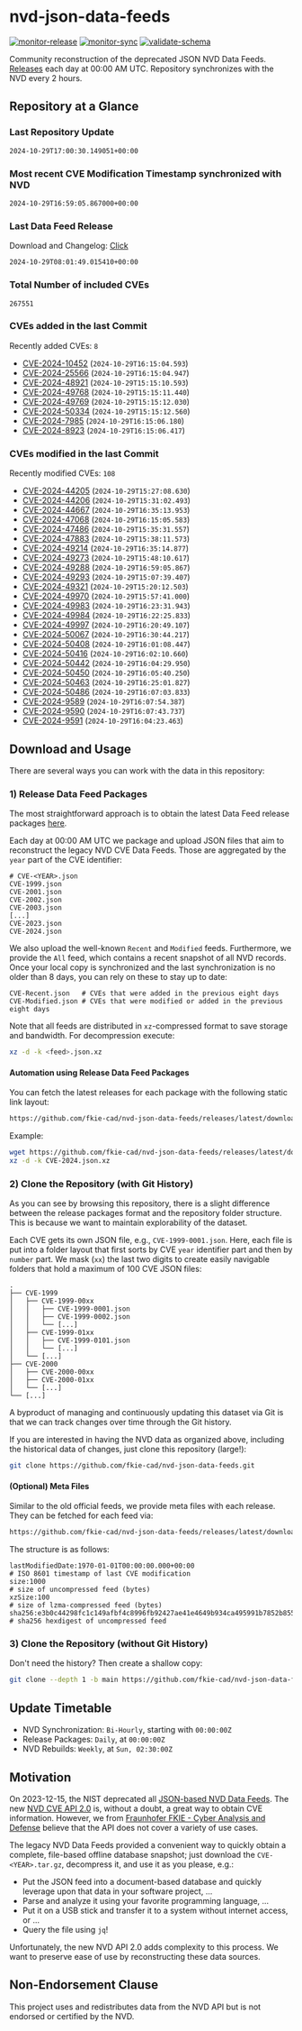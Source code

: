 # nvd-json-data-feeds

[![monitor-release](https://github.com/fkie-cad/nvd-json-data-feeds/actions/workflows/monitor_release.yml/badge.svg)](https://github.com/fkie-cad/nvd-json-data-feeds/actions/workflows/monitor_release.yml)
[![monitor-sync](https://github.com/fkie-cad/nvd-json-data-feeds/actions/workflows/monitor_sync.yml/badge.svg)](https://github.com/fkie-cad/nvd-json-data-feeds/actions/workflows/monitor_sync.yml)
[![validate-schema](https://github.com/fkie-cad/nvd-json-data-feeds/actions/workflows/validate_schema.yml/badge.svg)](https://github.com/fkie-cad/nvd-json-data-feeds/actions/workflows/validate_schema.yml)

Community reconstruction of the deprecated JSON NVD Data Feeds.
[Releases](https://github.com/fkie-cad/nvd-json-data-feeds/releases/latest) each day at 00:00 AM UTC.
Repository synchronizes with the NVD every 2 hours.

## Repository at a Glance

### Last Repository Update

```plain
2024-10-29T17:00:30.149051+00:00
```

### Most recent CVE Modification Timestamp synchronized with NVD

```plain
2024-10-29T16:59:05.867000+00:00
```

### Last Data Feed Release

Download and Changelog: [Click](https://github.com/fkie-cad/nvd-json-data-feeds/releases/latest)

```plain
2024-10-29T08:01:49.015410+00:00
```

### Total Number of included CVEs

```plain
267551
```

### CVEs added in the last Commit

Recently added CVEs: `8`

- [CVE-2024-10452](CVE-2024/CVE-2024-104xx/CVE-2024-10452.json) (`2024-10-29T16:15:04.593`)
- [CVE-2024-25566](CVE-2024/CVE-2024-255xx/CVE-2024-25566.json) (`2024-10-29T16:15:04.947`)
- [CVE-2024-48921](CVE-2024/CVE-2024-489xx/CVE-2024-48921.json) (`2024-10-29T15:15:10.593`)
- [CVE-2024-49768](CVE-2024/CVE-2024-497xx/CVE-2024-49768.json) (`2024-10-29T15:15:11.440`)
- [CVE-2024-49769](CVE-2024/CVE-2024-497xx/CVE-2024-49769.json) (`2024-10-29T15:15:12.030`)
- [CVE-2024-50334](CVE-2024/CVE-2024-503xx/CVE-2024-50334.json) (`2024-10-29T15:15:12.560`)
- [CVE-2024-7985](CVE-2024/CVE-2024-79xx/CVE-2024-7985.json) (`2024-10-29T16:15:06.180`)
- [CVE-2024-8923](CVE-2024/CVE-2024-89xx/CVE-2024-8923.json) (`2024-10-29T16:15:06.417`)


### CVEs modified in the last Commit

Recently modified CVEs: `108`

- [CVE-2024-44205](CVE-2024/CVE-2024-442xx/CVE-2024-44205.json) (`2024-10-29T15:27:08.630`)
- [CVE-2024-44206](CVE-2024/CVE-2024-442xx/CVE-2024-44206.json) (`2024-10-29T15:31:02.493`)
- [CVE-2024-44667](CVE-2024/CVE-2024-446xx/CVE-2024-44667.json) (`2024-10-29T16:35:13.953`)
- [CVE-2024-47068](CVE-2024/CVE-2024-470xx/CVE-2024-47068.json) (`2024-10-29T16:15:05.583`)
- [CVE-2024-47486](CVE-2024/CVE-2024-474xx/CVE-2024-47486.json) (`2024-10-29T15:35:31.557`)
- [CVE-2024-47883](CVE-2024/CVE-2024-478xx/CVE-2024-47883.json) (`2024-10-29T15:38:11.573`)
- [CVE-2024-49214](CVE-2024/CVE-2024-492xx/CVE-2024-49214.json) (`2024-10-29T16:35:14.877`)
- [CVE-2024-49273](CVE-2024/CVE-2024-492xx/CVE-2024-49273.json) (`2024-10-29T15:48:10.617`)
- [CVE-2024-49288](CVE-2024/CVE-2024-492xx/CVE-2024-49288.json) (`2024-10-29T16:59:05.867`)
- [CVE-2024-49293](CVE-2024/CVE-2024-492xx/CVE-2024-49293.json) (`2024-10-29T15:07:39.407`)
- [CVE-2024-49321](CVE-2024/CVE-2024-493xx/CVE-2024-49321.json) (`2024-10-29T15:20:12.503`)
- [CVE-2024-49970](CVE-2024/CVE-2024-499xx/CVE-2024-49970.json) (`2024-10-29T15:57:41.000`)
- [CVE-2024-49983](CVE-2024/CVE-2024-499xx/CVE-2024-49983.json) (`2024-10-29T16:23:31.943`)
- [CVE-2024-49984](CVE-2024/CVE-2024-499xx/CVE-2024-49984.json) (`2024-10-29T16:22:25.833`)
- [CVE-2024-49997](CVE-2024/CVE-2024-499xx/CVE-2024-49997.json) (`2024-10-29T16:20:49.107`)
- [CVE-2024-50067](CVE-2024/CVE-2024-500xx/CVE-2024-50067.json) (`2024-10-29T16:30:44.217`)
- [CVE-2024-50408](CVE-2024/CVE-2024-504xx/CVE-2024-50408.json) (`2024-10-29T16:01:08.447`)
- [CVE-2024-50416](CVE-2024/CVE-2024-504xx/CVE-2024-50416.json) (`2024-10-29T16:02:10.660`)
- [CVE-2024-50442](CVE-2024/CVE-2024-504xx/CVE-2024-50442.json) (`2024-10-29T16:04:29.950`)
- [CVE-2024-50450](CVE-2024/CVE-2024-504xx/CVE-2024-50450.json) (`2024-10-29T16:05:40.250`)
- [CVE-2024-50463](CVE-2024/CVE-2024-504xx/CVE-2024-50463.json) (`2024-10-29T16:25:01.827`)
- [CVE-2024-50486](CVE-2024/CVE-2024-504xx/CVE-2024-50486.json) (`2024-10-29T16:07:03.833`)
- [CVE-2024-9589](CVE-2024/CVE-2024-95xx/CVE-2024-9589.json) (`2024-10-29T16:07:54.387`)
- [CVE-2024-9590](CVE-2024/CVE-2024-95xx/CVE-2024-9590.json) (`2024-10-29T16:07:43.737`)
- [CVE-2024-9591](CVE-2024/CVE-2024-95xx/CVE-2024-9591.json) (`2024-10-29T16:04:23.463`)


## Download and Usage

There are several ways you can work with the data in this repository:

### 1) Release Data Feed Packages

The most straightforward approach is to obtain the latest Data Feed release packages [here](https://github.com/fkie-cad/nvd-json-data-feeds/releases/latest).

Each day at 00:00 AM UTC we package and upload JSON files that aim to reconstruct the legacy NVD CVE Data Feeds.
Those are aggregated by the `year` part of the CVE identifier:

```
# CVE-<YEAR>.json
CVE-1999.json
CVE-2001.json
CVE-2002.json
CVE-2003.json
[...]
CVE-2023.json
CVE-2024.json
```

We also upload the well-known `Recent` and `Modified` feeds.
Furthermore, we provide the `All` feed, which contains a recent snapshot of all NVD records.
Once your local copy is synchronized and the last synchronization is no older than 8 days, you can rely on these to stay up to date:

```plain
CVE-Recent.json   # CVEs that were added in the previous eight days
CVE-Modified.json # CVEs that were modified or added in the previous eight days
```

Note that all feeds are distributed in `xz`-compressed format to save storage and bandwidth.
For decompression execute:

```sh
xz -d -k <feed>.json.xz
```

#### Automation using Release Data Feed Packages

You can fetch the latest releases for each package with the following static link layout:

```sh
https://github.com/fkie-cad/nvd-json-data-feeds/releases/latest/download/CVE-<YEAR>.json.xz
```

Example:

```sh
wget https://github.com/fkie-cad/nvd-json-data-feeds/releases/latest/download/CVE-2024.json.xz
xz -d -k CVE-2024.json.xz
```

### 2) Clone the Repository (with Git History)

As you can see by browsing this repository, there is a slight difference between the release packages format and the repository folder structure.
This is because we want to maintain explorability of the dataset.

Each CVE gets its own JSON file, e.g., `CVE-1999-0001.json`.
Here, each file is put into a folder layout that first sorts by CVE `year` identifier part and then by `number` part.
We mask (`xx`) the last two digits to create easily navigable folders that hold a maximum of 100 CVE JSON files:

```plain
.
├── CVE-1999
│   ├── CVE-1999-00xx
│   │   ├── CVE-1999-0001.json
│   │   ├── CVE-1999-0002.json
│   │   └── [...]
│   ├── CVE-1999-01xx
│   │   ├── CVE-1999-0101.json
│   │   └── [...]
│   └── [...]
├── CVE-2000
│   ├── CVE-2000-00xx
│   ├── CVE-2000-01xx
│   └── [...]
└── [...]
```

A byproduct of managing and continuously updating this dataset via Git is that we can track changes over time through the Git history.

If you are interested in having the NVD data as organized above, including the historical data of changes, just clone this repository (large!):

```sh
git clone https://github.com/fkie-cad/nvd-json-data-feeds.git
```

#### (Optional) Meta Files

Similar to the old official feeds, we provide meta files with each release. They can be fetched for each feed via:

```sh
https://github.com/fkie-cad/nvd-json-data-feeds/releases/latest/download/CVE-<YEAR>.meta
```

The structure is as follows:

```plain
lastModifiedDate:1970-01-01T00:00:00.000+00:00                          # ISO 8601 timestamp of last CVE modification
size:1000                                                               # size of uncompressed feed (bytes)
xzSize:100                                                              # size of lzma-compressed feed (bytes)
sha256:e3b0c44298fc1c149afbf4c8996fb92427ae41e4649b934ca495991b7852b855 # sha256 hexdigest of uncompressed feed
```

### 3) Clone the Repository (without Git History)

Don't need the history? Then create a shallow copy:

```sh
git clone --depth 1 -b main https://github.com/fkie-cad/nvd-json-data-feeds.git
```


## Update Timetable

* NVD Synchronization: `Bi-Hourly`, starting with `00:00:00Z`
* Release Packages: `Daily`, at `00:00:00Z`
* NVD Rebuilds: `Weekly`, at `Sun, 02:30:00Z`


## Motivation

On 2023-12-15, the NIST deprecated all [JSON-based NVD Data Feeds](https://nvd.nist.gov/vuln/data-feeds#divRetirementBanner-1).
The new [NVD CVE API 2.0](https://nvd.nist.gov/developers/vulnerabilities) is, without a doubt, a great way to obtain CVE information.
However, we from [Fraunhofer FKIE - Cyber Analysis and Defense](https://www.fkie.fraunhofer.de/en/departments/cad.html) believe that the API does not cover a variety of use cases.

The legacy NVD Data Feeds provided a convenient way to quickly obtain a complete, file-based offline database snapshot; just download the `CVE-<YEAR>.tar.gz`, decompress it, and use it as you please, e.g.:

- Put the JSON feed into a document-based database and quickly leverage upon that data in your software project, ...
- Parse and analyze it using your favorite programming language, ...
- Put it on a USB stick and transfer it to a system without internet access, or ...
- Query the file using `jq`!

Unfortunately, the new NVD API 2.0 adds complexity to this process.
We want to preserve ease of use by reconstructing these data sources.

## Non-Endorsement Clause

This project uses and redistributes data from the NVD API but is not endorsed or certified by the NVD.